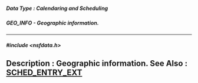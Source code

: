##### Data Type : Calendaring and Scheduling
##### GEO_INFO - Geographic information.
---
##### #include <nsfdata.h>
**Description :**
Geographic information.
**See Also :**
[SCHED_ENTRY_EXT](D:/md_files/SCHED_ENTRY_EXT.md)
---
